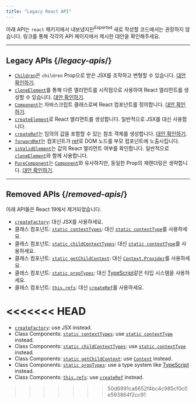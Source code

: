 ```yaml
---
title: "Legacy React API"
---
```


<Intro>

아래 API는 `react` 패키지에서 내보냈지만<sup>Exported</sup> 새로 작성할 코드에서는 권장하지 않습니다. 링크를 통해 각각의 API 페이지에서 제시한 대안을 확인해주세요.

</Intro>

---

## Legacy APIs {/*legacy-apis*/}

* [`Children`](/reference/react/Children)은 `children` Prop으로 받은 JSX를 조작하고 변형할 수 있습니다. [대안 확인하기](/reference/react/Children#alternatives).
* [`cloneElement`](/reference/react/cloneElement)를 통해 다른 엘리먼트를 시작점으로 사용하여 React 엘리먼트를 생성할 수 있습니다. [대안 확인하기](/reference/react/cloneElement#alternatives).
* [`Component`](/reference/react/Component)는 자바스크립트 클래스로써 React 컴포넌트를 정의합니다. [대안 확인하기](/reference/react/Component#alternatives).
* [`createElement`](/reference/react/createElement)로 React 엘리먼트를 생성합니다. 일반적으로 JSX를 대신 사용합니다.
* [`createRef`](/reference/react/createRef)는 임의의 값을 포함할 수 있는 참조 객체를 생성합니다. [대안 확인하기](/reference/react/createRef#alternatives).
* [`forwardRef`](/reference/react/forwardRef)는 컴포넌트가 [ref](/learn/manipulating-the-dom-with-refs)로 DOM 노드를 부모 컴포넌트에 노출시킵니다.
* [`isValidElement`](/reference/react/isValidElement)는 값의 React 엘리먼트 여부를 확인합니다. 일반적으로 [`cloneElement`](/reference/react/cloneElement)와 함께 사용합니다.
* [`PureComponent`](/reference/react/PureComponent)는 [`Component`](/reference/react/Component)와 유사하지만, 동일한 Prop의 재렌더링은 생략합니다. [대안 확인하기](/reference/react/PureComponent#alternatives).

---

## Removed APIs {/*removed-apis*/}

아래 API들은 React 19에서 제거되었습니다.

* [`createFactory`](https://18.react.dev/reference/react/createFactory): 대신 JSX를 사용하세요.
* 클래스 컴포넌트: [`static contextTypes`](https://18.react.dev//reference/react/Component#static-contexttypes): 대신 [`static contextType`](#static-contexttype)를 사용하세요.
* 클래스 컴포넌트: [`static childContextTypes`](https://18.react.dev//reference/react/Component#static-childcontexttypes): 대신 [`static contextType`](#static-contexttype)를 사용하세요.
* 클래스 컴포넌트: [`static getChildContext`](https://18.react.dev//reference/react/Component#getchildcontext): 대신 [`Context.Provider`](/reference/react/createContext#provider)를 사용하세요.
* 클래스 컴포넌트: [`static propTypes`](https://18.react.dev//reference/react/Component#static-proptypes): 대신 [TypeScript](https://www.typescriptlang.org/)같은 타입 시스템을 사용하세요.
* 클래스 컴포넌트: [`this.refs`](https://18.react.dev//reference/react/Component#refs): 대신 [`createRef`](/reference/react/createRef)를 사용하세요.

<<<<<<< HEAD
=======
* [`createFactory`](https://18.react.dev/reference/react/createFactory): use JSX instead.
* Class Components: [`static contextTypes`](https://18.react.dev//reference/react/Component#static-contexttypes): use [`static contextType`](#static-contexttype) instead.
* Class Components: [`static childContextTypes`](https://18.react.dev//reference/react/Component#static-childcontexttypes): use [`static contextType`](#static-contexttype) instead.
* Class Components: [`static getChildContext`](https://18.react.dev//reference/react/Component#getchildcontext): use [`Context`](/reference/react/createContext#provider) instead.
* Class Components: [`static propTypes`](https://18.react.dev//reference/react/Component#static-proptypes): use a type system like [TypeScript](https://www.typescriptlang.org/) instead.
* Class Components: [`this.refs`](https://18.react.dev//reference/react/Component#refs): use [`createRef`](/reference/react/createRef) instead.
>>>>>>> 50d6991ca6652f4bc4c985cf0c0e593864f2cc91
